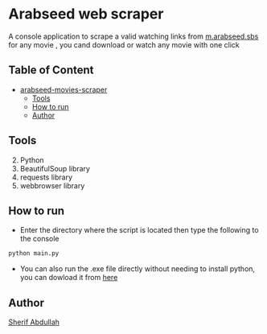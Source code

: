 # Arabseed web scraper
A console application to scrape a valid watching links from [m.arabseed.sbs](https://m.arabseed.sbs) for any movie , you cand download or watch any movie with one click

## Table of Content
- [arabseed-movies-scraper](#arabseed-webscrapping)
  * [Tools](#tools)
  * [How to run](#how-to-run)
  * [Author](#author)

## Tools
2. Python
3. BeautifulSoup library
4. requests library
5. webbrowser library

## How to run
* Enter the directory where the script is located then type the following to the console
```Bash
python main.py
```
* You can also run the .exe file directly without needing to install python, you can dowload it from [here](https://github.com/sherif-abdallah/movies-and-series-scraper/raw/main/Movies%20%26%20Series%20Scraper.exe)
## Author
[Sherif Abdullah](https://github.com/sherif-abdallah)
